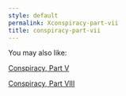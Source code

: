```yaml
---
style: default
permalink: Xconspiracy-part-vii
title: conspiracy-part-vii
---
```

You may also like:

[Conspiracy, Part V](http://scp-wiki.net/conspiracy-part-v)

[Conspiracy, Part VIII](http://scp-wiki.net/conspiracy-part-viii)
